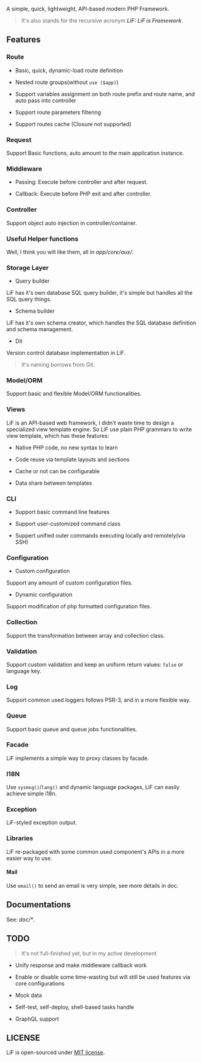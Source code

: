 A simple, quick, lightweight, API-based modern PHP Framework.

> It's also stands for the recursive acronym ___LiF: LiF is Framework___.

## Features

### Route

- Basic, quick, dynamic-load route definition

- Nested route groups(without `use ($app)`)

- Support variables assignment on both route prefix and route name, and auto pass into controller

- Support route parameters filtering

- Support routes cache (Closure not supported)

### Request

Support Basic functions, auto amount to the main application instance.

### Middleware

- Passing: Execute before controller and after request.

- Callback: Execute before PHP exit and after controller.

### Controller

Support object auto injection in controller/container.

### Useful Helper functions

Well, I think you will like them, all in _app/core/aux/_.

### Storage Layer

- Query builder

LiF has it's own database SQL query builder, it's simple but handles all the SQL query things.

- Schema builder

LiF has it's own schema creator, which handles the SQL database definition and schema management.

- Dit

Version control database implementation in LiF.

> It's naming borrows from Git.

### Model/ORM

Support basic and flexible Model/ORM functionalities.

### Views

LiF is an API-based web framework, I didn't waste time to design a specialized view template engine. So LiF use plain PHP grammars to write view template, which has these features:

- Native PHP code, no new syntax to learn

- Code reuse via template layouts and sections

- Cache or not can be configurable

- Data share between templates

### CLI

- Support basic command line features

- Support user-customized command class

- Suppert unified outer commands executing locally and remotely(via SSH)

### Configuration

- Custom configuration

Support any amount of custom configuration files.

- Dynamic configuration

Support modification of php formatted configuration files.

### Collection

Support the transformation between array and collection class.

### Validation

Support custom validation and keep an uniform return values: `false` or language key.

### Log

Support common used loggers follows PSR-3, and in a more flexible way.

### Queue

Support basic queue and queue jobs functionalities.

### Facade

LiF implements a simple way to proxy classes by facade. 

### I18N

Use `sysmsg()`/`lang()` and dynamic language packages, LiF can easily achieve simple i18n.

### Exception

LiF-styled exception output.

### Libraries

LiF re-packaged with some common used component's APIs in a more easier way to use.

#### Mail

Use `email()` to send an email is very simple, see more details in doc.

## Documentations

See: _doc/*_.

## TODO

>It's not full-finished yet, but in my active development

- Unify response and make middleware callback work

- Enable or disable some time-wasting but will still be used features via core configurations

- Mock data

- Self-test, self-deploy, shell-based tasks handle

- GraphQL support

## LICENSE

LiF is open-sourced under [MIT license](https://opensource.org/licenses/MIT).
